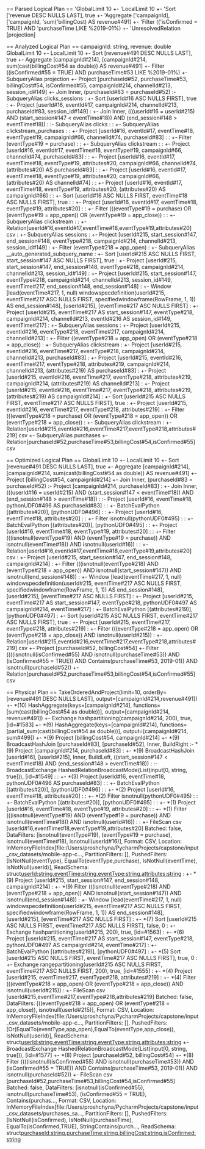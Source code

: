 == Parsed Logical Plan ==
'GlobalLimit 10
+- 'LocalLimit 10
   +- 'Sort ['revenue DESC NULLS LAST], true
      +- 'Aggregate ['campaignId], ['campaignId, 'sum('billingCost) AS revenue#491]
         +- 'Filter (('isConfirmed = TRUE) AND 'purchaseTime LIKE %2019-01%)
            +- 'UnresolvedRelation [projection]

== Analyzed Logical Plan ==
campaignId: string, revenue: double
GlobalLimit 10
+- LocalLimit 10
   +- Sort [revenue#491 DESC NULLS LAST], true
      +- Aggregate [campaignId#214], [campaignId#214, sum(cast(billingCost#54 as double)) AS revenue#491]
         +- Filter ((isConfirmed#55 = TRUE) AND purchaseTime#53 LIKE %2019-01%)
            +- SubqueryAlias projection
               +- Project [purchaseId#52, purchaseTime#53, billingCost#54, isConfirmed#55, campaignId#214, channelId#213, session_id#149]
                  +- Join Inner, (purchaseId#83 = purchaseId#52)
                     :- SubqueryAlias clicks_sessions
                     :  +- Sort [userId#16 ASC NULLS FIRST], true
                     :     +- Project [userId#16, eventId#17, campaignId#214, channelId#213, purchaseId#83, session_id#149]
                     :        +- Join Inner, (((userId#16 = userId#215) AND (start_session#147 < eventTime#18)) AND (end_session#148 > eventTime#18))
                     :           :- SubqueryAlias clicks
                     :           :  +- SubqueryAlias clickstream_purchases
                     :           :     +- Project [userId#16, eventId#17, eventTime#18, eventType#19, campaignId#66, channelId#74, purchaseId#83]
                     :           :        +- Filter (eventType#19 = purchase)
                     :           :           +- SubqueryAlias clickstream
                     :           :              +- Project [userId#16, eventId#17, eventTime#18, eventType#19, campaignId#66, channelId#74, purchaseId#83]
                     :           :                 +- Project [userId#16, eventId#17, eventTime#18, eventType#19, attributes#20, campaignId#66, channelId#74, <lambda>(attributes#20) AS purchaseId#83]
                     :           :                    +- Project [userId#16, eventId#17, eventTime#18, eventType#19, attributes#20, campaignId#66, <lambda>(attributes#20) AS channelId#74]
                     :           :                       +- Project [userId#16, eventId#17, eventTime#18, eventType#19, attributes#20, <lambda>(attributes#20) AS campaignId#66]
                     :           :                          +- Sort [userId#16 ASC NULLS FIRST, eventTime#18 ASC NULLS FIRST], true
                     :           :                             +- Project [userId#16, eventId#17, eventTime#18, eventType#19, attributes#20]
                     :           :                                +- Filter (((eventType#19 = purchase) OR (eventType#19 = app_open)) OR (eventType#19 = app_close))
                     :           :                                   +- SubqueryAlias clickstream
                     :           :                                      +- Relation[userId#16,eventId#17,eventTime#18,eventType#19,attributes#20] csv
                     :           +- SubqueryAlias sessions
                     :              +- Project [userId#215, start_session#147, end_session#148, eventType#218, campaignId#214, channelId#213, session_id#149]
                     :                 +- Filter (eventType#218 = app_open)
                     :                    +- SubqueryAlias __auto_generated_subquery_name
                     :                       +- Sort [userId#215 ASC NULLS FIRST, start_session#147 ASC NULLS FIRST], true
                     :                          +- Project [userId#215, start_session#147, end_session#148, eventType#218, campaignId#214, channelId#213, session_id#149]
                     :                             +- Project [userId#215, start_session#147, eventType#218, campaignId#214, channelId#213, session_id#149, eventTime#217, end_session#148, end_session#148]
                     :                                +- Window [lead(eventTime#217, 1, null) windowspecdefinition(userId#215, eventTime#217 ASC NULLS FIRST, specifiedwindowframe(RowFrame, 1, 1)) AS end_session#148], [userId#215], [eventTime#217 ASC NULLS FIRST]
                     :                                   +- Project [userId#215, eventTime#217 AS start_session#147, eventType#218, campaignId#214, channelId#213, eventId#216 AS session_id#149, eventTime#217]
                     :                                      +- SubqueryAlias sessions
                     :                                         +- Project [userId#215, eventId#216, eventType#218, eventTime#217, campaignId#214, channelId#213]
                     :                                            +- Filter ((eventType#218 = app_open) OR (eventType#218 = app_close))
                     :                                               +- SubqueryAlias clickstream
                     :                                                  +- Project [userId#215, eventId#216, eventTime#217, eventType#218, campaignId#214, channelId#213, purchaseId#83]
                     :                                                     +- Project [userId#215, eventId#216, eventTime#217, eventType#218, attributes#219, campaignId#214, channelId#213, <lambda>(attributes#219) AS purchaseId#83]
                     :                                                        +- Project [userId#215, eventId#216, eventTime#217, eventType#218, attributes#219, campaignId#214, <lambda>(attributes#219) AS channelId#213]
                     :                                                           +- Project [userId#215, eventId#216, eventTime#217, eventType#218, attributes#219, <lambda>(attributes#219) AS campaignId#214]
                     :                                                              +- Sort [userId#215 ASC NULLS FIRST, eventTime#217 ASC NULLS FIRST], true
                     :                                                                 +- Project [userId#215, eventId#216, eventTime#217, eventType#218, attributes#219]
                     :                                                                    +- Filter (((eventType#218 = purchase) OR (eventType#218 = app_open)) OR (eventType#218 = app_close))
                     :                                                                       +- SubqueryAlias clickstream
                     :                                                                          +- Relation[userId#215,eventId#216,eventTime#217,eventType#218,attributes#219] csv
                     +- SubqueryAlias purchases
                        +- Relation[purchaseId#52,purchaseTime#53,billingCost#54,isConfirmed#55] csv

== Optimized Logical Plan ==
GlobalLimit 10
+- LocalLimit 10
   +- Sort [revenue#491 DESC NULLS LAST], true
      +- Aggregate [campaignId#214], [campaignId#214, sum(cast(billingCost#54 as double)) AS revenue#491]
         +- Project [billingCost#54, campaignId#214]
            +- Join Inner, (purchaseId#83 = purchaseId#52)
               :- Project [campaignId#214, purchaseId#83]
               :  +- Join Inner, (((userId#16 = userId#215) AND (start_session#147 < eventTime#18)) AND (end_session#148 > eventTime#18))
               :     :- Project [userId#16, eventTime#18, pythonUDF0#496 AS purchaseId#83]
               :     :  +- BatchEvalPython [<lambda>(attributes#20)], [pythonUDF0#496]
               :     :     +- Project [userId#16, eventTime#18, attributes#20]
               :     :        +- Filter isnotnull(pythonUDF0#495)
               :     :           +- BatchEvalPython [<lambda>(attributes#20)], [pythonUDF0#495]
               :     :              +- Project [userId#16, eventTime#18, eventType#19, attributes#20]
               :     :                 +- Filter (((isnotnull(eventType#19) AND (eventType#19 = purchase)) AND isnotnull(eventTime#18)) AND isnotnull(userId#16))
               :     :                    +- Relation[userId#16,eventId#17,eventTime#18,eventType#19,attributes#20] csv
               :     +- Project [userId#215, start_session#147, end_session#148, campaignId#214]
               :        +- Filter (((isnotnull(eventType#218) AND (eventType#218 = app_open)) AND isnotnull(start_session#147)) AND isnotnull(end_session#148))
               :           +- Window [lead(eventTime#217, 1, null) windowspecdefinition(userId#215, eventTime#217 ASC NULLS FIRST, specifiedwindowframe(RowFrame, 1, 1)) AS end_session#148], [userId#215], [eventTime#217 ASC NULLS FIRST]
               :              +- Project [userId#215, eventTime#217 AS start_session#147, eventType#218, pythonUDF0#497 AS campaignId#214, eventTime#217]
               :                 +- BatchEvalPython [<lambda>(attributes#219)], [pythonUDF0#497]
               :                    +- Sort [userId#215 ASC NULLS FIRST, eventTime#217 ASC NULLS FIRST], true
               :                       +- Project [userId#215, eventTime#217, eventType#218, attributes#219]
               :                          +- Filter (((eventType#218 = app_open) OR (eventType#218 = app_close)) AND isnotnull(userId#215))
               :                             +- Relation[userId#215,eventId#216,eventTime#217,eventType#218,attributes#219] csv
               +- Project [purchaseId#52, billingCost#54]
                  +- Filter ((((isnotnull(isConfirmed#55) AND isnotnull(purchaseTime#53)) AND (isConfirmed#55 = TRUE)) AND Contains(purchaseTime#53, 2019-01)) AND isnotnull(purchaseId#52))
                     +- Relation[purchaseId#52,purchaseTime#53,billingCost#54,isConfirmed#55] csv

== Physical Plan ==
TakeOrderedAndProject(limit=10, orderBy=[revenue#491 DESC NULLS LAST], output=[campaignId#214,revenue#491])
+- *(10) HashAggregate(keys=[campaignId#214], functions=[sum(cast(billingCost#54 as double))], output=[campaignId#214, revenue#491])
   +- Exchange hashpartitioning(campaignId#214, 200), true, [id=#1583]
      +- *(9) HashAggregate(keys=[campaignId#214], functions=[partial_sum(cast(billingCost#54 as double))], output=[campaignId#214, sum#499])
         +- *(9) Project [billingCost#54, campaignId#214]
            +- *(9) BroadcastHashJoin [purchaseId#83], [purchaseId#52], Inner, BuildRight
               :- *(9) Project [campaignId#214, purchaseId#83]
               :  +- *(9) BroadcastHashJoin [userId#16], [userId#215], Inner, BuildLeft, ((start_session#147 < eventTime#18) AND (end_session#148 > eventTime#18))
               :     :- BroadcastExchange HashedRelationBroadcastMode(List(input[0, string, true])), [id=#1549]
               :     :  +- *(3) Project [userId#16, eventTime#18, pythonUDF0#496 AS purchaseId#83]
               :     :     +- BatchEvalPython [<lambda>(attributes#20)], [pythonUDF0#496]
               :     :        +- *(2) Project [userId#16, eventTime#18, attributes#20]
               :     :           +- *(2) Filter isnotnull(pythonUDF0#495)
               :     :              +- BatchEvalPython [<lambda>(attributes#20)], [pythonUDF0#495]
               :     :                 +- *(1) Project [userId#16, eventTime#18, eventType#19, attributes#20]
               :     :                    +- *(1) Filter (((isnotnull(eventType#19) AND (eventType#19 = purchase)) AND isnotnull(eventTime#18)) AND isnotnull(userId#16))
               :     :                       +- FileScan csv [userId#16,eventTime#18,eventType#19,attributes#20] Batched: false, DataFilters: [isnotnull(eventType#19), (eventType#19 = purchase), isnotnull(eventTime#18), isnotnull(userId#16)], Format: CSV, Location: InMemoryFileIndex[file:/Users/proshchyna/PycharmProjects/capstone/input_csv_datasets/mobile-app-c..., PartitionFilters: [], PushedFilters: [IsNotNull(eventType), EqualTo(eventType,purchase), IsNotNull(eventTime), IsNotNull(userId)], ReadSchema: struct<userId:string,eventTime:string,eventType:string,attributes:string>
               :     +- *(9) Project [userId#215, start_session#147, end_session#148, campaignId#214]
               :        +- *(9) Filter (((isnotnull(eventType#218) AND (eventType#218 = app_open)) AND isnotnull(start_session#147)) AND isnotnull(end_session#148))
               :           +- Window [lead(eventTime#217, 1, null) windowspecdefinition(userId#215, eventTime#217 ASC NULLS FIRST, specifiedwindowframe(RowFrame, 1, 1)) AS end_session#148], [userId#215], [eventTime#217 ASC NULLS FIRST]
               :              +- *(7) Sort [userId#215 ASC NULLS FIRST, eventTime#217 ASC NULLS FIRST], false, 0
               :                 +- Exchange hashpartitioning(userId#215, 200), true, [id=#1563]
               :                    +- *(6) Project [userId#215, eventTime#217 AS start_session#147, eventType#218, pythonUDF0#497 AS campaignId#214, eventTime#217]
               :                       +- BatchEvalPython [<lambda>(attributes#219)], [pythonUDF0#497]
               :                          +- *(5) Sort [userId#215 ASC NULLS FIRST, eventTime#217 ASC NULLS FIRST], true, 0
               :                             +- Exchange rangepartitioning(userId#215 ASC NULLS FIRST, eventTime#217 ASC NULLS FIRST, 200), true, [id=#1555]
               :                                +- *(4) Project [userId#215, eventTime#217, eventType#218, attributes#219]
               :                                   +- *(4) Filter (((eventType#218 = app_open) OR (eventType#218 = app_close)) AND isnotnull(userId#215))
               :                                      +- FileScan csv [userId#215,eventTime#217,eventType#218,attributes#219] Batched: false, DataFilters: [((eventType#218 = app_open) OR (eventType#218 = app_close)), isnotnull(userId#215)], Format: CSV, Location: InMemoryFileIndex[file:/Users/proshchyna/PycharmProjects/capstone/input_csv_datasets/mobile-app-c..., PartitionFilters: [], PushedFilters: [Or(EqualTo(eventType,app_open),EqualTo(eventType,app_close)), IsNotNull(userId)], ReadSchema: struct<userId:string,eventTime:string,eventType:string,attributes:string>
               +- BroadcastExchange HashedRelationBroadcastMode(List(input[0, string, true])), [id=#1577]
                  +- *(8) Project [purchaseId#52, billingCost#54]
                     +- *(8) Filter ((((isnotnull(isConfirmed#55) AND isnotnull(purchaseTime#53)) AND (isConfirmed#55 = TRUE)) AND Contains(purchaseTime#53, 2019-01)) AND isnotnull(purchaseId#52))
                        +- FileScan csv [purchaseId#52,purchaseTime#53,billingCost#54,isConfirmed#55] Batched: false, DataFilters: [isnotnull(isConfirmed#55), isnotnull(purchaseTime#53), (isConfirmed#55 = TRUE), Contains(purchas..., Format: CSV, Location: InMemoryFileIndex[file:/Users/proshchyna/PycharmProjects/capstone/input_csv_datasets/purchases_sa..., PartitionFilters: [], PushedFilters: [IsNotNull(isConfirmed), IsNotNull(purchaseTime), EqualTo(isConfirmed,TRUE), StringContains(purch..., ReadSchema: struct<purchaseId:string,purchaseTime:string,billingCost:string,isConfirmed:string>
